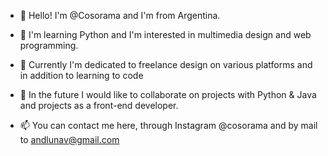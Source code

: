 - 👋 Hello! I'm @Cosorama and I'm from Argentina.

- 👀 I'm learning Python and I'm interested in multimedia design and web programming.

- 🌱 Currently I'm dedicated to freelance design on various platforms and in addition to learning to code

- 💞️ In the future I would like to collaborate on projects with Python & Java and projects as a front-end developer.

- 📫 You can contact me here, through Instagram @cosorama and by mail to andlunav@gmail.com
